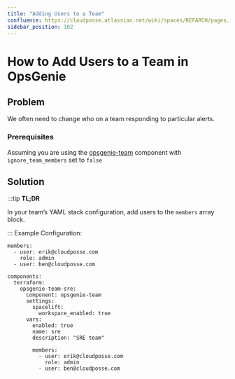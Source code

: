 ```yaml
---
title: "Adding Users to a Team"
confluence: https://cloudposse.atlassian.net/wiki/spaces/REFARCH/pages/1289027670/How+to+Add+Users+to+a+Team+in+OpsGenie
sidebar_position: 102
---
```


# How to Add Users to a Team in OpsGenie

## Problem
We often need to change who on a team responding to particular alerts.

### Prerequisites
Assuming you are using the [opsgenie-team](/components/library/aws/opsgenie-team/) component with `ignore_team_members` set to `false`

## Solution

:::tip
**TL;DR**

In your team’s YAML stack configuration, add users to the `members` array block.

:::
Example Configuration:

```
members:
  - user: erik@cloudposse.com
    role: admin
  - user: ben@cloudposse.com
```

```
components:
  terraform:
    opsgenie-team-sre:
      component: opsgenie-team
      settings:
        spacelift:
          workspace_enabled: true
      vars:
        enabled: true
        name: sre
        description: "SRE team"

        members:
          - user: erik@cloudposse.com
            role: admin
          - user: ben@cloudposse.com
```


